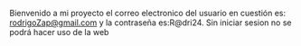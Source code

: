 Bienvenido a mi proyecto el correo electronico del usuario en cuestión es: rodrigoZap@gmail.com y la contraseña es:R@dri24.
Sin iniciar sesion no se podrá hacer uso de la web
